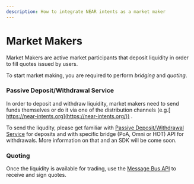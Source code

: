 ```yaml
---
description: How to integrate NEAR intents as a market maker
---
```


# Market Makers

Market Makers are active market participants that deposit liquidity in order to fill quotes issued by users.

To start market making, you are required to perform _bridging_ and _quoting_.

### Passive Deposit/Withdrawal Service

In order to deposit and withdraw liquidity, market makers need to send funds themselves or do it via one of the distribution channels (e.g.[ https://near-intents.org](https://near-intents.org/)) .

To send the liqudity, please get familiar with [Passive Deposit/Withdrawal Service](passive-deposit-withdrawal-service.md) for deposits and with specific bridge (PoA, Omni or HOT) API for withdrawals. More information on that and an SDK will be come soon.

### Quoting

Once the liquidity is available for trading, use the [Message Bus API](bus/solver-relay.md) to receive and sign quotes.
